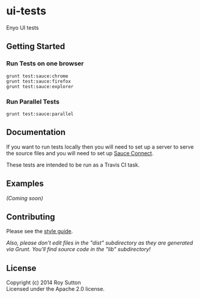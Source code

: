# ui-tests

Enyo UI tests

## Getting Started

### Run Tests on one browser

```
grunt test:sauce:chrome
grunt test:sauce:firefox
grunt test:sauce:explorer
```

### Run Parallel Tests

```
grunt test:sauce:parallel
```

## Documentation
If you want to run tests locally then you will need to set up a server to serve the source files and you will need to set up [Sauce Connect](https://docs.saucelabs.com/reference/sauce-connect/).

These tests are intended to be run as a Travis CI task.

## Examples
_(Coming soon)_

## Contributing
Please see the [style guide](http://enyojs.com/docs/latest/best-practices/style-guide.html).

_Also, please don't edit files in the "dist" subdirectory as they are generated via Grunt. You'll find source code in the "lib" subdirectory!_

## License
Copyright (c) 2014 Roy Sutton  
Licensed under the Apache 2.0 license.
